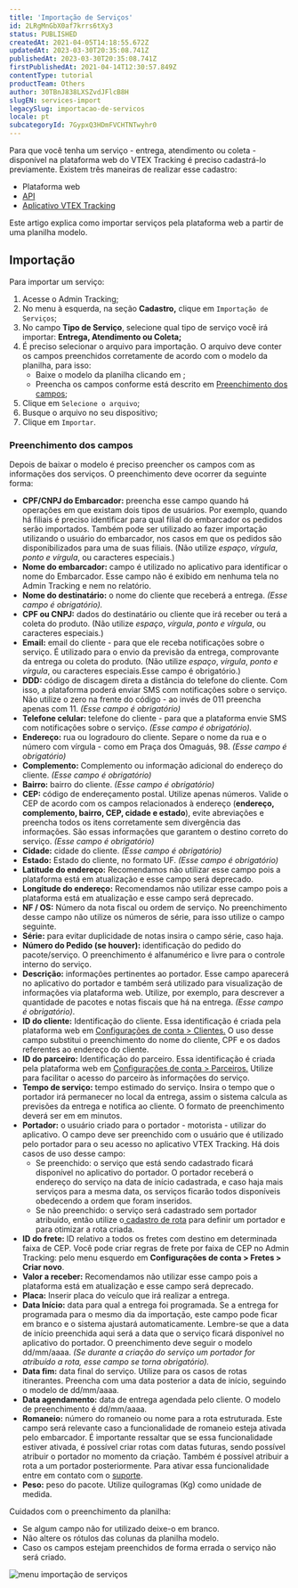 ```yaml
---
title: 'Importação de Serviços'
id: 2LRgMnGbX0af7krrs6tXy3
status: PUBLISHED
createdAt: 2021-04-05T14:18:55.672Z
updatedAt: 2023-03-30T20:35:08.741Z
publishedAt: 2023-03-30T20:35:08.741Z
firstPublishedAt: 2021-04-14T12:30:57.849Z
contentType: tutorial
productTeam: Others
author: 30TBnJ838LXSZvdJFlcB8H
slugEN: services-import
legacySlug: importacao-de-servicos
locale: pt
subcategoryId: 7GypxQ3HDmFVCHTNTwyhr0
---
```


Para que você tenha um serviço - entrega, atendimento ou coleta - disponível na plataforma web do VTEX Tracking é preciso cadastrá-lo previamente. Existem três maneiras de realizar esse cadastro:

* Plataforma web
* [API](https://developers.vtex.com/docs/api-reference/tracking)
* [Aplicativo VTEX Tracking](https://help.vtex.com/pt/tutorial/como-instalar-e-configurar-a-app-vtex-tracking-no-seu-admin-vtex--3ejuFsJ1m0r08cT6afpIPf)

Este artigo explica como importar serviços pela plataforma web a partir de uma planilha modelo.

## Importação

Para importar um serviço:

1. Acesse o Admin Tracking;
2. No menu à esquerda, na seção **Cadastro,** clique em `Importação de Serviços`;
1. No campo **Tipo de Serviço**, selecione qual tipo de serviço você irá importar: **Entrega, Atendimento ou Coleta;**
2. É preciso selecionar o arquivo para importação. O arquivo deve conter os campos preenchidos corretamente de acordo com o modelo da planilha, para isso: 
    * Baixe o modelo da planilha clicando em <i class="fas fa-download"></i>;
    * Preencha os campos conforme está descrito em [Preenchimento dos campos](#preenchimento-dos-campos);
3. Clique em `Selecione o arquivo`;
4. Busque o arquivo no seu dispositivo; 
5. Clique em `Importar`.

### Preenchimento dos campos

Depois de baixar o modelo é preciso preencher os campos com as informações dos serviços. O preenchimento deve ocorrer da seguinte forma: 

* **CPF/CNPJ do Embarcador:** preencha esse campo quando há operações em que existam dois tipos de usuários. Por exemplo, quando há filiais é preciso identificar para qual filial do embarcador os pedidos serão importados. Também pode ser utilizado ao fazer importação utilizando o usuário do embarcador, nos casos em que os pedidos são disponibilizados para uma de suas filiais. (Não utilize _espaço_, _vírgula_, _ponto e vírgula_, ou caracteres especiais.)
* **Nome do embarcador:** campo é utilizado no aplicativo para identificar o nome do Embarcador. Esse campo não é exibido em nenhuma tela no Admin Tracking e nem no relatório.
* **Nome do destinatário:** o nome do cliente que receberá a entrega. _(Esse campo é obrigatório)._
* **CPF ou CNPJ:** dados do destinatário ou cliente que irá receber ou terá a coleta do produto. (Não utilize _espaço_, _vírgula_, _ponto e vírgula_, ou caracteres especiais.)
* **Email:** email do cliente -  para que ele receba notificações sobre o serviço. É utilizado para o envio da previsão da entrega, comprovante da entrega ou coleta do produto. (Não utilize _espaço_, _vírgula_, _ponto e vírgula_, ou caracteres especiais.Esse campo é obrigatório.) 
* **DDD:** código de discagem direta a distância do telefone do cliente. Com isso, a plataforma poderá enviar SMS com notificações sobre o serviço. Não utilize o zero na frente do código -  ao invés de 011 preencha apenas com 11. _(Esse campo é obrigatório)_
* **Telefone celular:** telefone do cliente - para que a plataforma envie SMS com notificações sobre o serviço. _(Esse campo é obrigatório)._
* **Endereço:** rua ou logradouro do cliente. Separe o nome da rua e o número com vírgula - como em Praça dos Omaguás, 98. _(Esse campo é obrigatório)_
* **Complemento:** Complemento ou informação adicional do endereço do cliente. _(Esse campo é obrigatório)_
* **Bairro:** bairro do cliente. _(Esse campo é obrigatório)_
* **CEP:** código de endereçamento postal. Utilize apenas números. Valide o CEP de acordo com os campos relacionados à endereço (**endereço, complemento, bairro, CEP, cidade e estado**), evite abreviações e preencha todos os itens corretamente sem divergência das informações. São essas informações que  garantem o destino correto do serviço. _(Esse campo é obrigatório)_
* **Cidade:** cidade do cliente. _(Esse campo é obrigatório)_
* **Estado:** Estado do cliente, no formato UF. _(Esse campo é obrigatório)_
* **Latitude do endereço:** Recomendamos não utilizar esse campo pois a plataforma está em atualização e esse campo será deprecado.
* **Longitude do endereço:** Recomendamos não utilizar esse campo pois a plataforma está em atualização e esse campo será deprecado.
* **NF / OS:** Número da nota fiscal ou ordem de serviço. No preenchimento desse campo não utilize os números de série, para isso utilize o campo seguinte.
* **Série:** para evitar duplicidade de notas insira o campo série, caso haja.
* **Número do Pedido (se houver):** identificação do pedido do pacote/serviço. O preenchimento é alfanumérico e livre para o controle interno do serviço.
* **Descrição:** informações pertinentes ao portador. Esse campo aparecerá no aplicativo do portador e também será utilizado para visualização de informações via plataforma web. Utilize, por exemplo, para descrever a quantidade de pacotes e notas fiscais que há na entrega. _(Esse campo é obrigatório)_.
* **ID do cliente:** Identificação do cliente. Essa identificação é criada pela plataforma web em [Configurações de conta > Clientes.](https://help.vtex.com/pt/tutorial/clientes-vtex-tracking--277Z0epDNArIGJIbqtPMA9) O uso desse campo substitui o preenchimento do nome do cliente, CPF e os dados referentes ao endereço do cliente.
* **ID do parceiro:** Identificação do parceiro. Essa identificação é criada pela plataforma web em [Configurações de conta > Parceiros.](https://help.vtex.com/pt/tutorial/parceiros-vtex-tracking--2xEHQ98hoMzgkrdhkpOedQ) Utilize para facilitar o acesso do parceiro às informações do serviço.
* **Tempo de serviço:** tempo estimado do serviço. Insira o tempo que o portador irá permanecer no local da entrega, assim o sistema calcula as previsões da entrega e notifica ao cliente. O formato de preenchimento deverá ser em  em minutos.
* **Portador:** o usuário criado para o portador - motorista - utilizar do aplicativo. O campo deve ser preenchido com o usuário que é utilizado pelo portador para o seu acesso no aplicativo VTEX Tracking. Há dois casos de uso desse campo:
    * Se preenchido: o serviço que está sendo cadastrado ficará disponível no aplicativo do portador. O portador receberá o endereço do serviço na data de início cadastrada, e caso haja mais serviços para a mesma data, os serviços ficarão todos disponíveis obedecendo a ordem que foram inseridos.
    * Se não preenchido: o serviço será cadastrado sem portador atribuído, então utilize o[ cadastro de rota](https://help.vtex.com/pt/tutorial/nova-rota--58zHktlupty2jfvSYsQE5h) para definir um portador e para otimizar a rota criada. 
* **ID do frete:** ID relativo a todos os fretes com destino em determinada faixa de CEP. Você pode criar regras de frete por faixa de CEP no Admin Tracking: pelo menu esquerdo em **Configurações de conta > Fretes > Criar novo**.
* **Valor a receber:** Recomendamos não utilizar esse campo pois a plataforma está em atualização e esse campo será deprecado.
* **Placa:** Inserir placa do veículo que irá realizar a entrega.
* **Data Início:** data para qual a entrega foi programada. Se a entrega for programada para o mesmo dia da importação, este campo pode ficar em branco e o sistema ajustará automaticamente. Lembre-se que a data de início preenchida aqui será a data que o serviço ficará disponível no aplicativo do portador. O preenchimento deve seguir o modelo dd/mm/aaaa. _(Se durante a criação do serviço um portador for atribuído a rota, esse campo se torna obrigatório)._
* **Data fim:** data final do serviço. Utilize para os casos de rotas itinerantes. Preencha com uma data posterior a data de início, seguindo o modelo de dd/mm/aaaa.
* **Data agendamento:** data de entrega agendada pelo cliente. O modelo de preenchimento é dd/mm/aaaa.
* **Romaneio:** número do romaneio ou nome para a rota estruturada. Este campo será relevante caso a funcionalidade de romaneio esteja ativada pelo embarcador. É importante ressaltar que se essa funcionalidade estiver ativada, é possível criar rotas com datas futuras, sendo possível atribuir o portador no momento da criação. Também é possível atribuir a rota a um portador posteriormente. Para ativar essa funcionalidade entre em contato com o [suporte](https://help.vtex.com/pt/tutorial/abrir-chamados-para-o-suporte-vtex--16yOEqpO32UQYygSmMSSAM). 
* **Peso:** peso do pacote. Utilize quilogramas (Kg) como unidade de medida.

<div class="alert alert-danger">
Cuidados com o preenchimento da planilha:
 <body>
<ul>
  <li>Se algum campo não for utilizado deixe-o em branco.</li>
  <li>Não altere os rótulos das colunas da planilha modelo.</li>
  <li>Caso os campos estejam preenchidos de forma errada o serviço não será criado.</li>
   </ul>
  </body>
</div>

![menu importação de serviços](//images.ctfassets.net/alneenqid6w5/6VXBtxVKQvnNvqEwCI09dZ/15a4abddec959d9efdd9ae97f4116b97/importacao_servi__os.png)

